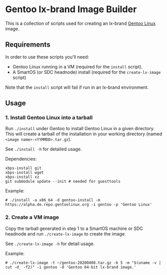 # Gentoo lx-brand Image Builder

This is a collection of scripts used for creating an lx-brand [Gentoo
Linux][gentoo] image.

## Requirements

In order to use these scripts you'll need:

- Gentoo Linux running in a VM (required for the `install` script).
- A SmartOS (or SDC headnode) install (required for the `create-lx-image`
  script)

Note that the `install` script will fail if run in an lx-brand environment.

## Usage

### 1. Install Gentoo Linux into a tarball

Run `./install` under Gentoo to install Gentoo Linux in a given directory.  This
will create a tarball of the installation in your working directory (named
`<image name>-<YYMMDD>.tar.gz`).

See `./install -h` for detailed usage.

Dependencies:

    xbps-install git
    xbps-install wget
    xbps-install xz
    git submodule update --init # needed for guesttools

Example:

    # ./install -a x86_64 -d gentoo-install -m https://alpha.de.repo.gentoolinux.org -i gentoo -p 'Gentoo Linux'


### 2. Create a VM image

Copy the tarball generated in step 1 to a SmartOS machine or SDC headnode and
run `./create-lx-image` to create the image.

See `./create-lx-image -h` for detail usage.

Example:

    # ./create-lx-image -t ~/gentoo-20200408.tar.gz -k 5 -m "$(uname -v | cut -d_ -f2)" -i gentoo -d 'Gentoo 64-bit lx-brand image.'

[gentoo]: https://gentoolinux.org

